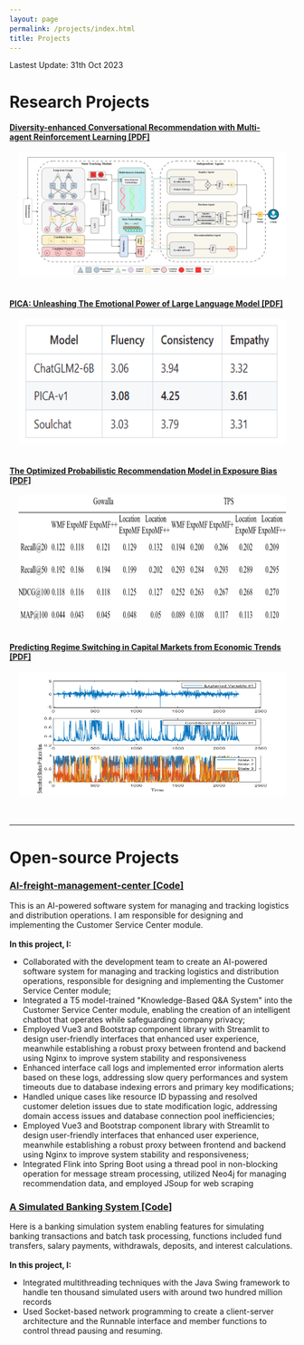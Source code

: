 ```yaml
---
layout: page
permalink: /projects/index.html
title: Projects
---
```


Lastest Update: 31th Oct 2023&nbsp;

# Research Projects

#### [Diversity-enhanced Conversational Recommendation with Multi-agent Reinforcement Learning [PDF]](https://yizhao111.github.io/mypaper/CRS.pdf)

<center>
<img src="/images/CRS.png" width="473" height="219">
</center>

<br>

#### [PICA: Unleashing The Emotional Power of Large Language Model [PDF]](https://github.com/Yizhao111/PICA)

<center>
<img src="/images/PICA.png" width="473" height="219">
</center>
<br>

#### [The Optimized Probabilistic Recommendation Model in Exposure Bias [PDF]](https://yizhao111.github.io/mypaper/paper_bias.pdf)

<center>
<img src="/images/Combined-Model.png" width="473" height="219">
</center>
<br>

#### [Predicting Regime Switching in Capital Markets from Economic Trends [PDF]](https://Yizhao111.github.io/mypaper/paper_predict.pdf)

<center>
<img src="/images/predict.png" width="473" height="219">
</center>
<br>

<br>

---

# Open-source Projects

### [AI-freight-management-center [Code]](https://github.com/Yizhao111/AI-freight-management-center)

This is an AI-powered software system for managing and tracking logistics and distribution operations. I am responsible for designing and implementing the Customer Service Center module.<br><br>
**In this project, I:**

- Collaborated with the development team to create an AI-powered software system for managing and tracking logistics and distribution operations, responsible for designing and implementing the Customer Service Center module;
- Integrated a T5 model-trained "Knowledge-Based Q&A System" into the Customer Service Center module, enabling the creation of an intelligent chatbot that operates while safeguarding company privacy;
- Employed Vue3 and Bootstrap component library with Streamlit to design user-friendly interfaces that enhanced user experience, meanwhile establishing a robust proxy between frontend and backend using Nginx to improve system stability and responsiveness
- Enhanced interface call logs and implemented error information alerts based on these logs, addressing slow query performances and system timeouts due to database indexing errors and primary key modifications;
- Handled unique cases like resource ID bypassing and resolved customer deletion issues due to state modification logic, addressing domain access issues and database connection pool inefficiencies;
- Employed Vue3 and Bootstrap component library with Streamlit to design user-friendly interfaces that enhanced user experience, meanwhile establishing a robust proxy between frontend and backend using Nginx to improve system stability and responsiveness;
- Integrated Flink into Spring Boot using a thread pool in non-blocking operation for message stream processing, utilized Neo4j for managing recommendation data, and employed JSoup for web scraping

### [A Simulated Banking System [Code]](https://github.com/Yizhao111/AI-freight-management-center)

Here is a banking simulation system enabling features for simulating banking transactions and batch task processing, functions included fund transfers, salary payments, withdrawals, deposits, and interest calculations.<br><br>
**In this project, I:**

- Integrated multithreading techniques with the Java Swing framework to handle ten thousand simulated users with around two hundred million records
- Used Socket-based network programming to create a client-server architecture and the Runnable interface and member functions to control thread pausing and resuming.

<!-- #### [FZU-LaTeX-template 精美学术模版](https://github.com/GuangLun2000/FZU-latex-template)

Many elegant LaTeX templates designed for FZU students, including Beamer Theme Slides, Recommendation Letters and Undergraduate Thesis Template.

#### [miec-lance 自动化系修读材料](https://github.com/GuangLun2000/miec-lance )

This repo is where I keep track of my incredible journey at FZU-MIEC. You can learn RIDS & CSEE better by refering to this repo, but **please do not directly copy my assignments, codes and any reports!** -->
